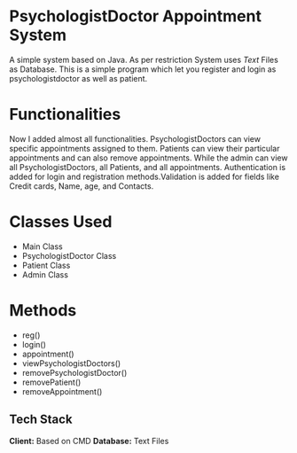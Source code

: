 
# PsychologistDoctor Appointment System

A simple system based on Java. As per restriction System uses *Text* Files as Database.
This is a simple program which let you register and login as psychologistdoctor as well as patient.

# Functionalities
Now I added almost all functionalities. PsychologistDoctors can view specific appointments assigned to them. Patients can view their particular appointments and can also remove appointments. While the admin can view all PsychologistDoctors, all Patients, and all appointments. Authentication is added for login and registration methods.Validation is added for fields like Credit cards, Name, age, and Contacts.


# Classes Used

- Main Class
- PsychologistDoctor Class
- Patient Class
- Admin Class

# Methods
- reg()
- login()
- appointment()
- viewPsychologistDoctors()
- removePsychologistDoctor()
- removePatient()
- removeAppointment()

## Tech Stack

**Client:** Based on CMD
**Database:** Text Files

